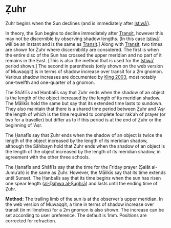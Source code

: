 # Ẓuhr
Ẓuhr begins when the Sun declines (and is immediately after [Istiwāʾ](/istiwa)).

<note>In theory, the Sun begins to decline immediately after [Transit](/transit), however this may not be discernible by observing shadow lengths. [In this case [Istiwāʾ](/istiwa) will be an instant and is the same as [Transit](/transit).] Along with [Transit](/transit), two times are shown for Ẓuhr where discernibility are considered. The first is when the entire disc of the Sun has crossed the upper meridian and no part of it remains in the East. [This is also the method that is used for the [Istiwāʾ](/istiwa) period shown.] The second in parenthesis (only shown on the web version of Muwaqqit) is in terms of shadow increase over transit for a 2m gnomon. Various shadow increases are documented by [King 2003](https://brill.com/abstract/title/7640), most notably one-twelfth and one-quarter of a gnomon.</note>

The Shāfiʿīs and Ḥanbalīs say that Ẓuhr ends when the shadow of an object is the length of the object increased by the length of its meridian shadow. The Mālikīs hold the same but say that its extended time lasts to sundown. They also maintain that there is a shared time period between Ẓuhr and ʿAṣr the length of which is the time required to complete four rakʿah of prayer (or two for a traveller) but differ as to if this period is at the end of Ẓuhr or the beginning of ʿAṣr.

The Ḥanafīs say that Ẓuhr ends when the shadow of an object is twice the length of the object increased by the length of its meridian shadow, although the Sāhibayn hold that Ẓuhr ends when the shadow of an object is the length of the object increased by the length of its meridian shadow, in agreement with the other three schools.

The Ḥanafīs and Shāfiʿīs say that the time for the Friday prayer (Ṣalāt al-Jumuʿah) is the same as Ẓuhr. However, the Mālikīs say that its time extends until Sunset. The Ḥanbalīs say that its time begins when the sun has risen one spear length ([al-Ḍaḥwa al‑Ṣughrā](/al-dahwa-al-sughra)) and lasts until the ending time of Ẓuhr.

**Method:** The trailing limb of the sun is at the observer's upper meridian. In the web version of Muwaqqit, a time in terms of shadow increase over transit (in millimetres) for a 2m gnomon is also shown. The increase can be set according to user preference. The default is 1mm. Positions are corrected for refraction.